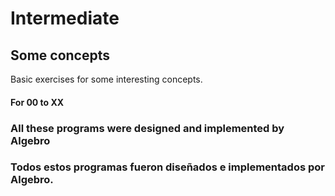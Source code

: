 # Intermediate

## Some concepts

Basic exercises for some interesting concepts.

#### For 00 to XX



### All these programs were designed and implemented by Algebro
### Todos estos programas fueron diseñados e implementados por Algebro.
